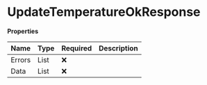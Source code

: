 # UpdateTemperatureOkResponse

**Properties**

| Name   | Type                     | Required | Description |
| :----- | :----------------------- | :------- | :---------- |
| Errors | List<Error>              | ❌       |             |
| Data   | List<ResourceIdentifier> | ❌       |             |

<!-- This file was generated by liblab | https://liblab.com/ -->
